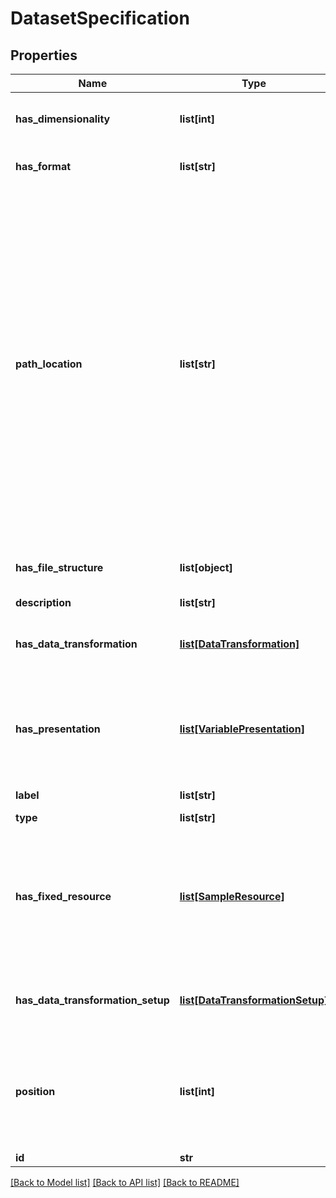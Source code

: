 # DatasetSpecification

## Properties
Name | Type | Description | Notes
------------ | ------------- | ------------- | -------------
**has_dimensionality** | **list[int]** | Property to indicate dimensionality of the input or output of a dataset specification | [optional] 
**has_format** | **list[str]** | Format followed by a file. For example, txt, nc, etc. | [optional] 
**path_location** | **list[str]** | Property that indicates the relative path of an input or output with respect to the folder structure of the executable.   For example, let&#39;s assume we have an input that has to exist in the folder &#x60;/datasets&#x60; or the executable will not work. This property ensures that this knowledge is captured for a given software component execution.  In this case the property would capture this as follows:  &#x60;&#x60;&#x60; :input_prep a sd:DatasetSpecification . :input_prep rdfs:label \&quot;precipitation file\&quot; . :input_precip sd:pathLocation \&quot;/datasets/\&quot;. &#x60;&#x60;&#x60; | [optional] 
**has_file_structure** | **list[object]** | Relates a dataset specification to the data structure definition | [optional] 
**description** | **list[str]** | small description | [optional] 
**has_data_transformation** | [**list[DataTransformation]**](DataTransformation.md) | Property that associates an input/output with their corresponding data transformation. | [optional] 
**has_presentation** | [**list[VariablePresentation]**](VariablePresentation.md) | Property that links an instance of a dataset (or a dataset specification) to the presentation of a variable contained (or expected to be contained) on it. | [optional] 
**label** | **list[str]** | short description of the resource | [optional] 
**type** | **list[str]** | type of the resource | [optional] 
**has_fixed_resource** | [**list[SampleResource]**](SampleResource.md) | Property that links a parameter or an input to a fixed value. For example, in a given configuration a parameter with the planting date for a model could be fixed to avoid the user changing it for that region. | [optional] 
**has_data_transformation_setup** | [**list[DataTransformationSetup]**](DataTransformationSetup.md) | Property to link an input/output dataset to the specific data transformation (with URLs | [optional] 
**position** | **list[int]** | Position of the parameter or input/output in the model configuration. This property is needed to know how to organize the I/O of the component on execution | [optional] 
**id** | **str** | identifier | [optional] 

[[Back to Model list]](../#documentation-for-models) [[Back to API list]](../#documentation-for-api-endpoints) [[Back to README]](../)


